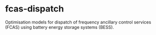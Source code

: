 # fcas-dispatch

Optimisation models for dispatch of frequency ancillary control services (FCAS) using battery energy storage systems (BESS).
